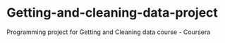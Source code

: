 # Getting-and-cleaning-data-project
Programming project for Getting and Cleaning data course - Coursera

